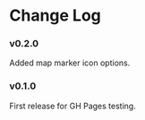 Change Log
==========

### v0.2.0

Added map marker icon options.

### v0.1.0

First release for GH Pages testing.
